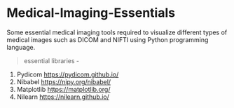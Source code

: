# Medical-Imaging-Essentials

Some essential medical imaging tools required to visualize different types of medical images such as DICOM and NIFTI using Python programming language.

> essential libraries - 
1. Pydicom      https://pydicom.github.io/
2. Nibabel      https://nipy.org/nibabel/
3. Matplotlib   https://matplotlib.org/
4. Nilearn      https://nilearn.github.io/


